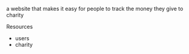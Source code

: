 a website that makes it easy for people to track the money they give to charity

Resources
- users
- charity
